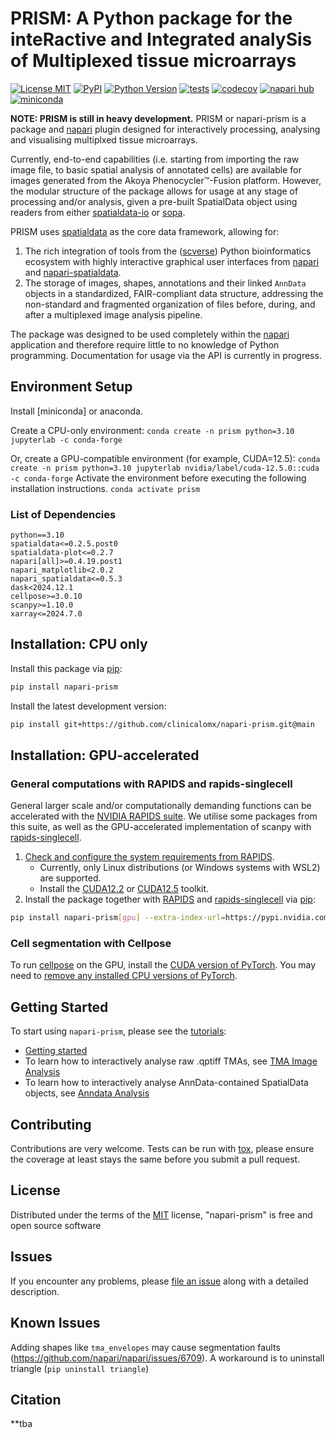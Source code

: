 # PRISM: A **P**ython package for the inte**R**active and **I**ntegrated analy**S**is of **M**ultiplexed tissue microarrays

<!--
#FUTURE: package logo
-->

[![License MIT](https://img.shields.io/pypi/l/napari-prism.svg?color=green)](https://github.com/clinicalomx/napari-prism/raw/main/LICENSE)
[![PyPI](https://img.shields.io/pypi/v/napari-prism.svg?color=green)](https://pypi.org/project/napari-prism)
[![Python Version](https://img.shields.io/pypi/pyversions/napari-prism.svg?color=green)](https://python.org)
[![tests](https://github.com/clinicalomx/napari-prism/workflows/tests/badge.svg)](https://github.com/clinicalomx/napari-prism/actions)
[![codecov](https://codecov.io/gh/clinicalomx/napari-prism/branch/main/graph/badge.svg)](https://codecov.io/gh/clinicalomx/napari-prism)
[![napari hub](https://img.shields.io/endpoint?url=https://api.napari-hub.org/shields/napari-prism)](https://napari-hub.org/plugins/napari-prism)
[![miniconda](https://www.anaconda.com/docs/getting-started/miniconda/install)](https://www.anaconda.com/docs/getting-started/miniconda/install)

**NOTE: PRISM is still in heavy development.**
PRISM or napari-prism is a package and [napari] plugin designed for interactively processing, analysing and visualising multiplxed tissue microarrays.

Currently, end-to-end capabilities (i.e. starting from importing the raw image file, to basic spatial analysis of annotated cells) are available for images generated from the
Akoya Phenocycler™-Fusion platform. However, the modular structure of the
package allows for usage at any stage of processing and/or analysis, given a pre-built SpatialData object using readers from either
[spatialdata-io] or [sopa].

PRISM uses [spatialdata] as the core data framework, allowing for:

1. The rich integration of tools from the ([scverse]) Python bioinformatics ecosystem with highly interactive graphical user interfaces from [napari] and [napari-spatialdata].
2. The storage of images, shapes, annotations and their linked `AnnData` objects in a standardized, FAIR-compliant data structure, addressing the non-standard and fragmented organization of files before, during, and after a multiplexed image analysis pipeline.

The package was designed to be used completely within the [napari] application and therefore require little to no knowledge of Python programming. Documentation for usage via the API is currently in progress.

## Environment Setup

Install [miniconda] or anaconda.

Create a CPU-only environment:
    ```
    conda create -n prism python=3.10 jupyterlab -c conda-forge
    ```

Or, create a GPU-compatible environment (for example, CUDA=12.5):
    ```
    conda create -n prism python=3.10 jupyterlab nvidia/label/cuda-12.5.0::cuda -c conda-forge
    ```
Activate the environment before executing the following installation instructions.
    ```
    conda activate prism
    ```

### List of Dependencies
```
python==3.10
spatialdata<=0.2.5.post0
spatialdata-plot<=0.2.7
napari[all]>=0.4.19.post1
napari_matplotlib<2.0.2
napari_spatialdata<=0.5.3
dask<2024.12.1
cellpose>=3.0.10
scanpy>=1.10.0
xarray<=2024.7.0
```

## Installation: CPU only

Install this package via [pip]:

```bash
pip install napari-prism
```

Install the latest development version:

```bash
pip install git+https://github.com/clinicalomx/napari-prism.git@main
```

## Installation: GPU-accelerated

### General computations with RAPIDS and rapids-singlecell

General larger scale and/or computationally demanding functions can be accelerated with the [NVIDIA RAPIDS suite](https://rapids.ai/). We utilise some packages from this suite, as well as the GPU-accelerated implementation of scanpy with [rapids-singlecell].

1. [Check and configure the system requirements from RAPIDS](https://docs.rapids.ai/install/#system-req).
    - Currently, only Linux distributions (or Windows systems with WSL2) are supported.
    - Install the [CUDA12.2](https://developer.nvidia.com/cuda-12-2-2-download-archive) or [CUDA12.5](https://developer.nvidia.com/cuda-12-5-1-download-archive) toolkit.
2. Install the package together with [RAPIDS] and [rapids-singlecell] via [pip]:

```bash
pip install napari-prism[gpu] --extra-index-url=https://pypi.nvidia.com
```

### Cell segmentation with Cellpose

To run [cellpose] on the GPU, install the [CUDA version of PyTorch](https://pytorch.org/get-started/locally/). You may need to [remove any installed CPU versions of PyTorch](https://github.com/MouseLand/cellpose?tab=readme-ov-file#gpu-version-cuda-on-windows-or-linux).

## Getting Started

To start using `napari-prism`, please see the [tutorials](https://napari-prism.readthedocs.io/en/latest/notebooks/getting_started.html#):

- [Getting started](https://napari-prism.readthedocs.io/en/latest/notebooks/getting_started.html)
- To learn how to interactively analyse raw .qptiff TMAs, see [TMA Image Analysis](https://napari-prism.readthedocs.io/en/latest/notebooks/tma_usage.html)
- To learn how to interactively analyse AnnData-contained SpatialData objects, see [Anndata Analysis](https://napari-prism.readthedocs.io/en/latest/notebooks/adata_usage.html)

## Contributing

Contributions are very welcome. Tests can be run with [tox], please ensure
the coverage at least stays the same before you submit a pull request.

## License

Distributed under the terms of the [MIT] license,
"napari-prism" is free and open source software

## Issues

If you encounter any problems, please [file an issue] along with a detailed description.

## Known Issues

Adding shapes like `tma_envelopes` may cause segmentation faults (https://github.com/napari/napari/issues/6709). A workaround is to uninstall triangle (`pip uninstall triangle`)

## Citation

\*\*tba

[napari]: https://github.com/napari/napari
[@napari]: https://github.com/napari
[MIT]: http://opensource.org/licenses/MIT
[BSD-3]: http://opensource.org/licenses/BSD-3-Clause
[GNU GPL v3.0]: http://www.gnu.org/licenses/gpl-3.0.txt
[GNU LGPL v3.0]: http://www.gnu.org/licenses/lgpl-3.0.txt
[Apache Software License 2.0]: http://www.apache.org/licenses/LICENSE-2.0
[Mozilla Public License 2.0]: https://www.mozilla.org/media/MPL/2.0/index.txt
[file an issue]: https://github.com/clinicalomx/napari-prism/issues
[tox]: https://tox.readthedocs.io/en/latest/
[pip]: https://pypi.org/project/pip/
[PyPI]: https://pypi.org/
[PyTorch]: https://pytorch.org/
[cellpose]: https://github.com/MouseLand/cellpose
[RAPIDS]: https://rapids.ai/
[rapids-singlecell]: https://github.com/scverse/rapids_singlecell
[spatialdata]: https://github.com/scverse/spatialdata/tree/main
[napari-spatialdata]: https://github.com/scverse/napari-spatialdata/tree/main
[spatialdata-io]: https://github.com/scverse/spatialdata-io
[sopa]: https://github.com/gustaveroussy/sopa
[scverse]: https://scverse.org/
